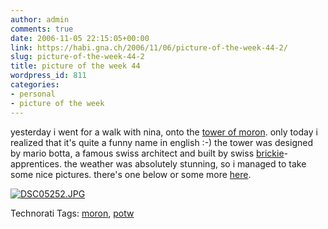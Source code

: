 ```yaml
---
author: admin
comments: true
date: 2006-11-05 22:15:05+00:00
link: https://habi.gna.ch/2006/11/06/picture-of-the-week-44-2/
slug: picture-of-the-week-44-2
title: picture of the week 44
wordpress_id: 811
categories:
- personal
- picture of the week
---
```


yesterday i went for a walk with nina, onto the [tower of moron](http://www.tourdemoron.ch/). only today i realized that it's quite a funny name in english :-)
the tower was designed by mario botta, a famous swiss architect and built by swiss [brickie](http://www.dict.cc/?s=brickie)-apprentices. the weather was absolutely stunning, so i managed to take some nice pictures. there's one below or some more [here](http://flickr.com/photos/habi/tags/moron).



[![DSC05252.JPG](https://habi.gna.ch/wp-content/uploads/2006/11/images/DSC05252-tm.jpg)](https://habi.gna.ch/wp-content/uploads/2006/11/images/DSC05252.jpg)




Technorati Tags: [moron](http://www.technorati.com/tag/moron), [potw](http://www.technorati.com/tag/potw)
